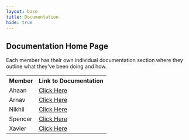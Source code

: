 ```yaml
---
layout: base
title: Documentation
hide: true
---
```


## Documentation Home Page
Each member has their own individual documentation section where they outline what they've been doing and how.


<table>
    <tr>
        <th>Member</th>
        <th>Link to Documentation</th>
    </tr>
    <tr>
        <td>Ahaan</td>
        <td><a href="{{site.baseurl}}/documentation/ahaan.html">Click Here</a></td>
    </tr>
    <tr>
        <td>Arnav</td>
        <td><a href="{{site.baseurl}}/documentation/arnav.html">Click Here</a></td>
    </tr>
    <tr>
        <td>Nikhil</td>
        <td><a href="{{site.baseurl}}/documentation/nikhil.html">Click Here</a></td>
    </tr>
    <tr>
        <td>Spencer</td>
        <td><a href="{{site.baseurl}}/documentation/spencer.html">Click Here</a></td>
    </tr>
    <tr>
        <td>Xavier</td>
        <td><a href="{{site.baseurl}}/documentation/xavier.html">Click Here</a></td>
    </tr>
</table>